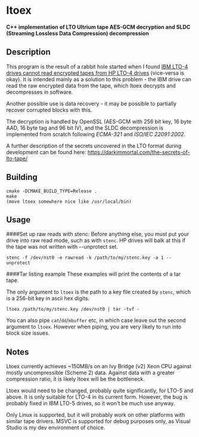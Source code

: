 # ltoex
**C++ implementation of LTO Ultrium tape AES-GCM decryption and SLDC (Streaming Lossless Data Compression) decompression**

## Description

This program is the result of a rabbit hole started when I found [IBM LTO-4 drives cannot read encrypted tapes from HP LTO-4 drives](https://darkimmortal.com/lto4-encryption-woes/) (vice-versa is okay). It is intended mainly as a solution to this problem - the IBM drive can read the raw encrypted data from the tape, which ltoex decrypts and decompresses in software.

Another possible use is data recovery - it may be possible to partially recover corrupted blocks with this.

The decryption is handled by OpenSSL (AES-GCM with 256 bit key, 16 byte AAD, 16 byte tag and 96 bit IV), and the SLDC decompression is implemented from scratch following *ECMA-321* and *ISO/IEC 22091:2002*.

A further description of the secrets uncovered in the LTO format during development can be found here: https://darkimmortal.com/the-secrets-of-lto-tape/

## Building

```
cmake -DCMAKE_BUILD_TYPE=Release .
make
(move ltoex somewhere nice like /usr/local/bin)
```

## Usage

####Set up raw reads with stenc:
Before anything else, you must put your drive into raw read mode, such as with `stenc`. HP drives will balk at this if the tape was not written with --unprotect set.
```
stenc -f /dev/nst0 -e rawread -k /path/to/my/stenc.key -a 1 --unprotect
```

####Tar listing example
These examples will print the contents of a tar tape. 

The only argument to `ltoex` is the path to a key file created by `stenc`, which is a 256-bit key in ascii hex digits.

```
ltoex /path/to/my/stenc.key /dev/nst0 | tar -tvf -
```

You can also pipe `cat`/`dd`/`mbuffer` etc, in which case leave out the second argument to `ltoex`. However when piping, you are very likely to run into block size issues.

## Notes

Ltoex currently achieves ~150MB/s on an Ivy Bridge (v2) Xeon CPU against mostly uncompressible (Scheme 2) data. Against data with a greater compression ratio, it is likely ltoex will be the bottleneck.

Ltoex would need to be changed, probably quite significantly, for LTO-5 and above. It is only suitable for LTO-4 in its current form. However, the bug is probably fixed in IBM LTO-5 drives, so it won't be much use anyway.

Only Linux is supported, but it will probably work on other platforms with similar tape drivers. MSVC is supported for debug purposes only, as Visual Studio is my dev environment of choice.
